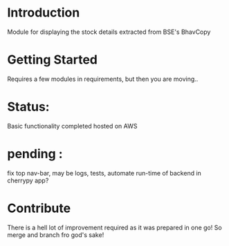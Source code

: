 # Introduction 
Module for displaying the stock details extracted from BSE's BhavCopy

# Getting Started
Requires a few modules in requirements, but then you are moving..

# Status:
Basic functionality completed
hosted on AWS
# pending :
fix top nav-bar,
may be logs,
tests,
automate run-time of backend in cherrypy app?


# Contribute
There is a hell lot of improvement required as it was prepared in one go!
So merge and branch fro god's sake!
